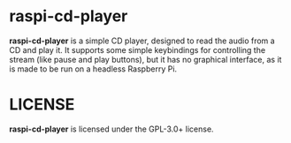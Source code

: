 # raspi-cd-player

**raspi-cd-player** is a simple CD player, designed to read the audio from a CD and play it.
It supports some simple keybindings for controlling the stream (like pause and play buttons),
but it has no graphical interface, as it is made to be run on a headless Raspberry Pi.

# LICENSE

**raspi-cd-player** is licensed under the GPL-3.0+ license.
